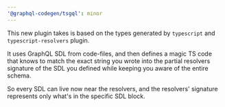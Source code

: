 ```yaml
---
'@graphql-codegen/tsgql': minor
---
```


This new plugin takes is based on the types generated by `typescript` and `typescript-resolvers` plugin.

It uses GraphQL SDL from code-files, and then defines a magic TS code that knows to match the exact string you wrote into the partial resolvers signature of the SDL you defined while keeping you aware of the entire schema.

So every SDL can live now near the resolvers, and the resolvers' signature represents only what's in the specific SDL block.
